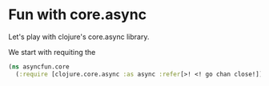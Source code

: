 # Fun with core.async

Let's play with clojure's core.async library.  

We start with requiting the 
```clojure
(ns asyncfun.core
  (:require [clojure.core.async :as async :refer[>! <! go chan close!]]

````
